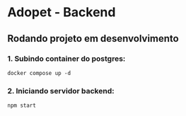 # Adopet - Backend

## Rodando projeto em desenvolvimento
### 1. Subindo container do postgres:
```terminal
docker compose up -d
```

### 2. Iniciando servidor backend:
```terminal
npm start
```
